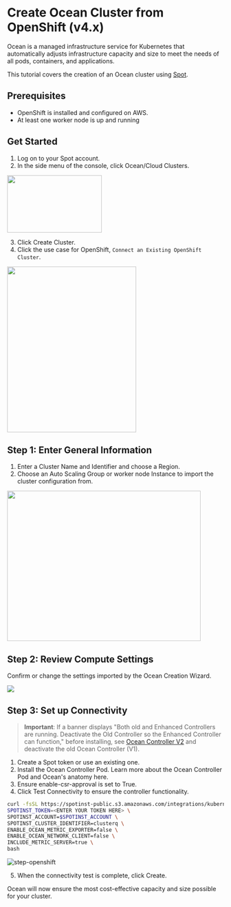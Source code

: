 # Create Ocean Cluster from OpenShift (v4.x)

Ocean is a managed infrastructure service for Kubernetes that automatically adjusts infrastructure capacity and size to meet the needs of all pods, containers, and applications.

This tutorial covers the creation of an Ocean cluster using [Spot](https://console.spotinst.com/spt/dashboard).

## Prerequisites

- OpenShift is installed and configured on AWS.
- At least one worker node is up and running

## Get Started

1. Log on to your Spot account.
2. In the side menu of the console, click Ocean/Cloud Clusters.

<img src="/ocean/_media/tools-openshift-4x-01.png" width="220" height="133" />

3. Click Create Cluster.
4. Click the use case for OpenShift, `Connect an Existing OpenShift Cluster`.

<img src="/ocean/_media/tools-openshift-4x-02.png" width="300" height="385" />

## Step 1: Enter General Information

1. Enter a Cluster Name and Identifier and choose a Region.
2. Choose an Auto Scaling Group or worker node Instance to import the cluster configuration from.

<img src="/ocean/_media/tools-openshift-4x-03.png" width="450" height="349" />

## Step 2: Review Compute Settings

Confirm or change the settings imported by the Ocean Creation Wizard.

<img src="/ocean/_media/tools-openshift-4x-04.png" />

##  Step 3: Set up Connectivity

>**Important**: If a banner displays "Both old and Enhanced Controllers are running. Deactivate the Old Controller so the Enhanced Controller can function," before installing, 
see [Ocean Controller V2](https://docs.spot.io/ocean/tutorials/ocean-controller-v2) and deactivate the old Ocean Controller (V1).

1. Create a Spot token or use an existing one.
2. Install the Ocean Controller Pod. Learn more about the Ocean Controller Pod and Ocean's anatomy here.
3. Ensure enable-csr-approval is set to True.
4. Click Test Connectivity to ensure the controller functionality.

```bash
curl -fsSL https://spotinst-public.s3.amazonaws.com/integrations/kubernetes/cluster-controller-v2/scripts/init.sh | \
SPOTINST_TOKEN=<ENTER YOUR TOKEN HERE> \
SPOTINST_ACCOUNT=$SPOTINST_ACCOUNT \
SPOTINST_CLUSTER_IDENTIFIER=clusterq \
ENABLE_OCEAN_METRIC_EXPORTER=false \
ENABLE_OCEAN_NETWORK_CLIENT=false \
INCLUDE_METRIC_SERVER=true \
bash

```

![step-openshift](https://github.com/user-attachments/assets/0002b905-b560-437a-95b8-e9681b0705b3)

5. When the connectivity test is complete, click Create.

Ocean will now ensure the most cost-effective capacity and size possible for your cluster.


